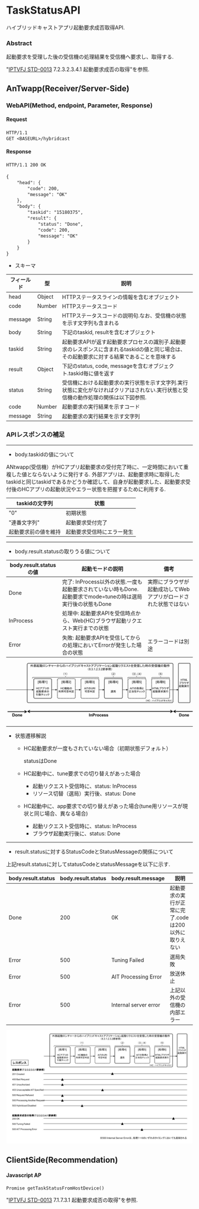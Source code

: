 # TaskStatusAPI

ハイブリッドキャストアプリ起動要求成否取得API.

### Abstract

起動要求を受理した後の受信機の処理結果を受信機へ要求し、取得する.

"[IPTVFJ STD-0013](http://www.iptvforum.jp/download/input.html) 7.2.3.2.3.4.1 起動要求成否の取得"を参照.

## AnTwapp(Receiver/Server-Side)

### WebAPI(Method, endpoint, Parameter, Response)

#### Request

```
HTTP/1.1
GET <BASEURL>/hybridcast
```

#### Response

```
HTTP/1.1 200 OK

{
    "head": {
        "code": 200,
        "message": "OK"
    },
    "body": {
        "taskid": "15180375",
        "result": {
            "status": "Done",
            "code": 200,
            "message": "OK"
        }
    }
}
```

- スキーマ

フィールド | 型 | 説明
--- | --- | ---
head | Object | HTTPステータスラインの情報を含むオブジェクト
code | Number | HTTPステータスコード
message | String | HTTPステータスコードの説明句.なお、受信機の状態を示す文字列も含まれる
body | String | 下記のtaskid, resultを含むオブジェクト
taskid | String | 起動要求APIが返す起動要求プロセスの識別子.起動要求のレスポンスに含まれるtaskidの値と同じ場合は、その起動要求に対する結果であることを意味する
result | Object | 下記のstatus, code, messageを含むオブジェクト.taskid毎に値を返す
status | String | 受信機における起動要求の実行状態を示す文字列.実行状態に変化がなければクリアはされない.実行状態と受信機の動作処理の関係は以下図参照.
code | Number | 起動要求の実行結果を示すコード
message | String | 起動要求の実行結果を示す文字列


### APIレスポンスの補足

---

- body.taskidの値について

ANtwapp(受信機）がHCアプリ起動要求の受付完了時に、一定時間において重複した値とならないように発行する.
外部アプリは、起動要求時に取得したtaskidと同じtaskidであるかどうか確認して、自身が起動要求した、起動要求受付後のHCアプリの起動状況やエラー状態を把握するために利用する.

taskidの文字列 | 状態
--- | ---
"0" | 初期状態
"連番文字列" | 起動要求受付完了
起動要求前の値を維持 | 起動要求受信時にエラー発生

---


- body.result.statusの取りうる値について

body.result.statusの値 | 起動モードの説明 | 備考
-- | -- | --
Done | 完了: InProcess以外の状態.一度も起動要求されていない時もDone.起動要求でmode=tuneの時は選局実行後の状態もDone | 実際にブラウザが起動成功してWebアプリがロードされた状態ではない
InProcess | 処理中: 起動要求APIを受信時点から、Web(HC)ブラウザ起動リクエスト実行までの状態 |
Error | 失敗: 起動要求APIを受信してからの処理においてErrorが発生した場合の状態 | エラーコードは別途

![起動要求処理と受信機状態](./img/exlaunch-process-status.jpg)

---

- 状態遷移解説

    - HC起動要求が一度もされていない場合（初期状態デフォルト）

        statusはDone

    - HC起動中に、tune要求での切り替えがあった場合

        - 起動リクエスト受信時に、status: InProcess
        - リソース切替（選局）実行後、status: Done

    - HC起動中に、app要求での切り替えがあった場合(tune用リソースが現状と同じ場合、異なる場合)

        - 起動リクエスト受信時に、status: InProcess
        - ブラウザ起動実行後に、status: Done

---


- result.statusに対するStatusCodeとStatusMessageの関係について

上記result.statusに対してstatusCodeとstatusMessageを以下に示す.

body.result.status | body.result.status | body.result.message | 説明
-- | -- | -- | --
Done | 200 | 0K | 起動要求の実行が正常に完了.codeは200以外に取りえない
Error | 500 | Tuning Failed | 選局失敗
Error | 500 | AIT Processing Error | 放送休止
Error | 500 | Internal server error | 上記以外の受信機の内部エラー

![起動要求と受信機動作に対するエラー](./img/exlaunch-receiver-status.jpg)


## ClientSide(Recommendation)

#### Javascript AP

```
Promise getTaskStatusFromHostDevice()
```

"[IPTVFJ STD-0013](http://www.iptvforum.jp/download/input.html) 7.1.7.3.1 起動要求成否の取得"を参照.
